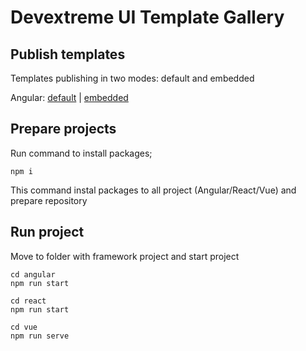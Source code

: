 # Devextreme UI Template Gallery

## Publish templates
Templates publishing in two modes: default and embedded

Angular: [default][angular-template-default] | [embedded][angular-template-embedded]

## Prepare projects

Run command to install packages; 
```
npm i
```
This command instal packages to all project (Angular/React/Vue) and prepare repository

## Run project
Move to folder with framework project and start project
```
cd angular
npm run start
```
```
cd react
npm run start
```
```
cd vue
npm run serve
```

[angular-template-default]: https://devexpress.github.io/devextreme-ui-templates-gallery/material.blue.light/angular/default/
[angular-template-embedded]: https://devexpress.github.io/devextreme-ui-templates-gallery/material.blue.light/angular/default/
